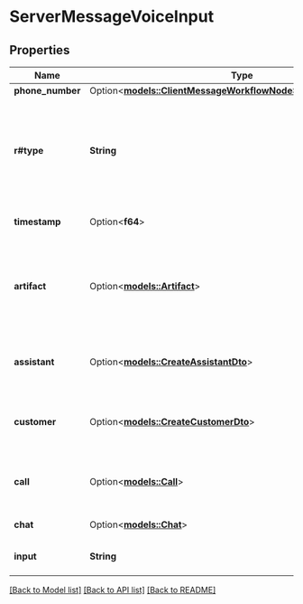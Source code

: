 # ServerMessageVoiceInput

## Properties

Name | Type | Description | Notes
------------ | ------------- | ------------- | -------------
**phone_number** | Option<[**models::ClientMessageWorkflowNodeStartedPhoneNumber**](ClientMessageWorkflowNodeStarted_phoneNumber.md)> |  | [optional]
**r#type** | **String** | This is the type of the message. \"voice-input\" is sent when a generation is requested from voice provider. | 
**timestamp** | Option<**f64**> | This is the timestamp of the message. | [optional]
**artifact** | Option<[**models::Artifact**](Artifact.md)> | This is a live version of the `call.artifact`.  This matches what is stored on `call.artifact` after the call. | [optional]
**assistant** | Option<[**models::CreateAssistantDto**](CreateAssistantDTO.md)> | This is the assistant that the message is associated with. | [optional]
**customer** | Option<[**models::CreateCustomerDto**](CreateCustomerDTO.md)> | This is the customer that the message is associated with. | [optional]
**call** | Option<[**models::Call**](Call.md)> | This is the call that the message is associated with. | [optional]
**chat** | Option<[**models::Chat**](Chat.md)> | This is the chat object. | [optional]
**input** | **String** | This is the voice input content | 

[[Back to Model list]](../README.md#documentation-for-models) [[Back to API list]](../README.md#documentation-for-api-endpoints) [[Back to README]](../README.md)


